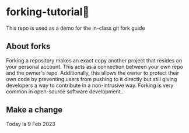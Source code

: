 # forking-tutorial🍴
This repo is used as a demo for the in-class git fork guide


## About forks
Forking a repository makes an exact copy another project that resides on your personal account. This acts as a connection between your own repo and the owner's repo. Additionally, this allows the owner to protect their own code by preventing users from pushing to it directly but still giving developers a way to contribute in a non-intrusive way. Forking is very common in open-source software development..

## Make a change
Today is 9 Feb 2023

